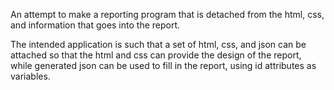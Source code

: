 An attempt to make a reporting program that is detached from the html, css, and information that goes into the report.

The intended application is such that a set of html, css, and json can be attached so that the html and css can provide the design of the
report, while generated json can be used to fill in the report, using id attributes as variables.
